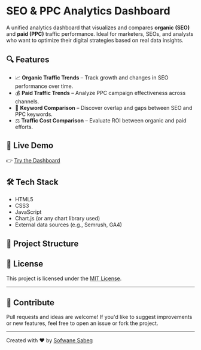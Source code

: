 # SEO & PPC Analytics Dashboard

A unified analytics dashboard that visualizes and compares **organic (SEO)** and **paid (PPC)** traffic performance. Ideal for marketers, SEOs, and analysts who want to optimize their digital strategies based on real data insights.

## 🔍 Features

- 📈 **Organic Traffic Trends** – Track growth and changes in SEO performance over time.
- 💰 **Paid Traffic Trends** – Analyze PPC campaign effectiveness across channels.
- 🔑 **Keyword Comparison** – Discover overlap and gaps between SEO and PPC keywords.
- ⚖️ **Traffic Cost Comparison** – Evaluate ROI between organic and paid efforts.

## 🚀 Live Demo

👉 [Try the Dashboard](https://sofwanesabeg.com/seo-dashboard-tool/)

## 🛠️ Tech Stack

- HTML5
- CSS3
- JavaScript
- Chart.js (or any chart library used)
- External data sources (e.g., Semrush, GA4)

## 📂 Project Structure

## 📝 License

This project is licensed under the [MIT License](LICENSE).

---

## 🙌 Contribute

Pull requests and ideas are welcome! If you'd like to suggest improvements or new features, feel free to open an issue or fork the project.

---

Created with ❤️ by [Sofwane Sabeg](https://sofwanesabeg.com)
